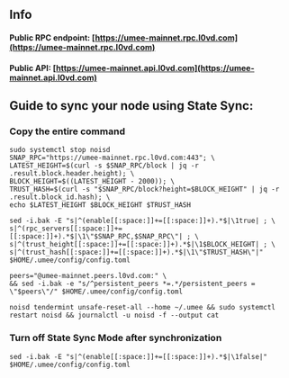 ## Info
#### Public RPC endpoint: [https://umee-mainnet.rpc.l0vd.com](https://umee-mainnet.rpc.l0vd.com)
#### Public API: [https://umee-mainnet.api.l0vd.com](https://umee-mainnet.api.l0vd.com)

## Guide to sync your node using State Sync:

### Copy the entire command
```
sudo systemctl stop noisd
SNAP_RPC="https://umee-mainnet.rpc.l0vd.com:443"; \
LATEST_HEIGHT=$(curl -s $SNAP_RPC/block | jq -r .result.block.header.height); \
BLOCK_HEIGHT=$((LATEST_HEIGHT - 2000)); \
TRUST_HASH=$(curl -s "$SNAP_RPC/block?height=$BLOCK_HEIGHT" | jq -r .result.block_id.hash); \
echo $LATEST_HEIGHT $BLOCK_HEIGHT $TRUST_HASH

sed -i.bak -E "s|^(enable[[:space:]]+=[[:space:]]+).*$|\1true| ; \
s|^(rpc_servers[[:space:]]+=[[:space:]]+).*$|\1\"$SNAP_RPC,$SNAP_RPC\"| ; \
s|^(trust_height[[:space:]]+=[[:space:]]+).*$|\1$BLOCK_HEIGHT| ; \
s|^(trust_hash[[:space:]]+=[[:space:]]+).*$|\1\"$TRUST_HASH\"|" $HOME/.umee/config/config.toml

peers="@umee-mainnet.peers.l0vd.com:" \
&& sed -i.bak -e "s/^persistent_peers *=.*/persistent_peers = \"$peers\"/" $HOME/.umee/config/config.toml 

noisd tendermint unsafe-reset-all --home ~/.umee && sudo systemctl restart noisd && journalctl -u noisd -f --output cat
```

### Turn off State Sync Mode after synchronization
```
sed -i.bak -E "s|^(enable[[:space:]]+=[[:space:]]+).*$|\1false|" $HOME/.umee/config/config.toml
```
